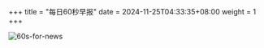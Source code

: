 +++
title = "每日60秒早报"
date = 2024-11-25T04:33:35+08:00
weight = 1
+++

![60s-for-news](/img/zaobao/zaobao.png "由 ALAPI 提供支持")
